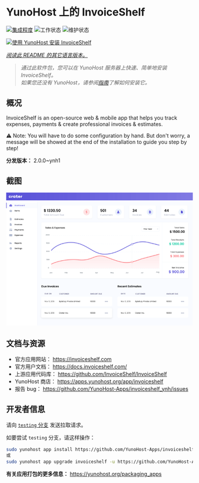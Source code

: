 <!--
注意：此 README 由 <https://github.com/YunoHost/apps/tree/master/tools/readme_generator> 自动生成
请勿手动编辑。
-->

# YunoHost 上的 InvoiceShelf

[![集成程度](https://apps.yunohost.org/badge/integration/invoiceshelf)](https://ci-apps.yunohost.org/ci/apps/invoiceshelf/)
![工作状态](https://apps.yunohost.org/badge/state/invoiceshelf)
![维护状态](https://apps.yunohost.org/badge/maintained/invoiceshelf)

[![使用 YunoHost 安装 InvoiceShelf](https://install-app.yunohost.org/install-with-yunohost.svg)](https://install-app.yunohost.org/?app=invoiceshelf)

*[阅读此 README 的其它语言版本。](./ALL_README.md)*

> *通过此软件包，您可以在 YunoHost 服务器上快速、简单地安装 InvoiceShelf。*  
> *如果您还没有 YunoHost，请参阅[指南](https://yunohost.org/install)了解如何安装它。*

## 概况

InvoiceShelf is an open-source web & mobile app that helps you track expenses, payments & create professional invoices & estimates.

⚠️ Note: You will have to do some configuration by hand. But don't worry, a message will be showed at the end of the installation to guide you step by step!


**分发版本：** 2.0.0~ynh1

## 截图

![InvoiceShelf 的截图](./doc/screenshots/screenshot.png)

## 文档与资源

- 官方应用网站： <https://invoiceshelf.com>
- 官方用户文档： <https://docs.invoiceshelf.com/>
- 上游应用代码库： <https://github.com/InvoiceShelf/InvoiceShelf>
- YunoHost 商店： <https://apps.yunohost.org/app/invoiceshelf>
- 报告 bug： <https://github.com/YunoHost-Apps/invoiceshelf_ynh/issues>

## 开发者信息

请向 [`testing` 分支](https://github.com/YunoHost-Apps/invoiceshelf_ynh/tree/testing) 发送拉取请求。

如要尝试 `testing` 分支，请这样操作：

```bash
sudo yunohost app install https://github.com/YunoHost-Apps/invoiceshelf_ynh/tree/testing --debug
或
sudo yunohost app upgrade invoiceshelf -u https://github.com/YunoHost-Apps/invoiceshelf_ynh/tree/testing --debug
```

**有关应用打包的更多信息：** <https://yunohost.org/packaging_apps>
